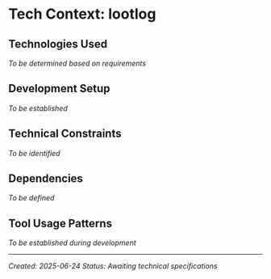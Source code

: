 # Tech Context: lootlog

## Technologies Used
*To be determined based on requirements*

## Development Setup
*To be established*

## Technical Constraints
*To be identified*

## Dependencies
*To be defined*

## Tool Usage Patterns
*To be established during development*

---
*Created: 2025-06-24*
*Status: Awaiting technical specifications*
